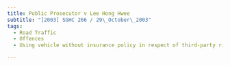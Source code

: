 ```yaml
---
title: Public Prosecutor v Lee Hong Hwee
subtitle: "[2003] SGHC 266 / 29\_October\_2003"
tags:
  - Road Traffic
  - Offences
  - Using vehicle without insurance policy in respect of third-party risks

---
```


